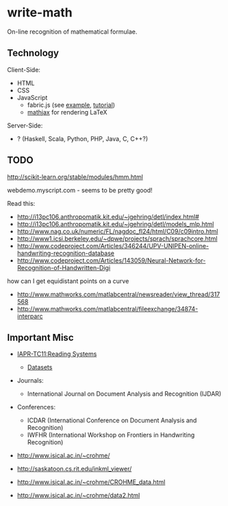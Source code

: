 write-math
==========

On-line recognition of mathematical formulae.

## Technology
Client-Side:
* HTML
* CSS
* JavaScript 
  * fabric.js (see [example](http://fabricjs.com/freedrawing/), [tutorial](http://fabricjs.com/fabric-intro-part-4/))
  * [mathjax](http://www.mathjax.org/) for rendering LaTeX

Server-Side:
* ? (Haskell, Scala, Python, PHP, Java, C, C++?)


## TODO

http://scikit-learn.org/stable/modules/hmm.html

webdemo.myscript.com - seems to be pretty good!

Read this:

* http://i13pc106.anthropomatik.kit.edu/~jgehring/detl/index.html#
* http://i13pc106.anthropomatik.kit.edu/~jgehring/detl/models_mlp.html
* http://www.nag.co.uk/numeric/FL/nagdoc_fl24/html/C09/c09intro.html
* http://www1.icsi.berkeley.edu/~dpwe/projects/sprach/sprachcore.html
* http://www.codeproject.com/Articles/346244/UPV-UNIPEN-online-handwriting-recognition-database
* http://www.codeproject.com/Articles/143059/Neural-Network-for-Recognition-of-Handwritten-Digi


how can I get equidistant points on a curve
* http://www.mathworks.com/matlabcentral/newsreader/view_thread/317568
* http://www.mathworks.com/matlabcentral/fileexchange/34874-interparc

## Important Misc

* [IAPR-TC11:Reading Systems](http://www.iapr-tc11.org/mediawiki/index.php/IAPR-TC11:Reading_Systems)
  * [Datasets](http://www.iapr-tc11.org/mediawiki/index.php/Datasets)
* Journals:
  * International Journal on Document Analysis and Recognition (IJDAR)
* Conferences:
  * ICDAR (International Conference on Document Analysis and Recognition)
  * IWFHR (International Workshop on Frontiers in Handwriting Recognition)
* http://www.isical.ac.in/~crohme/



* http://saskatoon.cs.rit.edu/inkml_viewer/
* http://www.isical.ac.in/~crohme/CROHME_data.html
* http://www.isical.ac.in/~crohme/data2.html